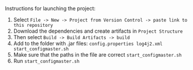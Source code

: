 Instructions for launching the project:
1. Select `File -> New -> Project from Version Control -> paste link to this repository` 
2. Download the dependencies and create artifacts in `Project Structure`
3. Then select `Build -> Build Artifacts -> build`
4. Add to the folder with .jar files: `config.properties log4j2.xml start_configmaster.sh`
5. Make sure that the paths in the file are correct `start_configmaster.sh`
6. Run `start_configmaster.sh`